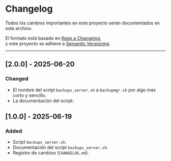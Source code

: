 # Changelog

Todos los cambios importantes en este proyecto serán documentados en este archivo.

El formato está basado en [Keep a Changelog](https://keepachangelog.com/en/1.1.0/),  
y este proyecto se adhiere a [Semantic Versioning](https://semver.org/spec/v2.0.0.html).

---

## [2.0.0] - 2025-06-20

### Changed
- El nombre del script `backups_server.sh` a `backupmgr.sh` por algo mas corto y sencillo.
- La documentación del script.

## [1.0.0] - 2025-06-19

### Added
- Script `backups_server.sh`.
- Documentación del script `backups_server.sh`.
- Registro de cambios (`CHANGELOG.md`).
